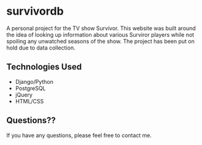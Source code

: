 # survivordb
A personal project for the TV show Survivor. This website was built around the idea of looking up information about various Surviror players while not spoiling any unwatched seasons of the show. The project has been put on hold due to data collection.

## Technologies Used
- Django/Python
- PostgreSQL
- jQuery
- HTML/CSS

## Questions??
If you have any questions, please feel free to contact me.
